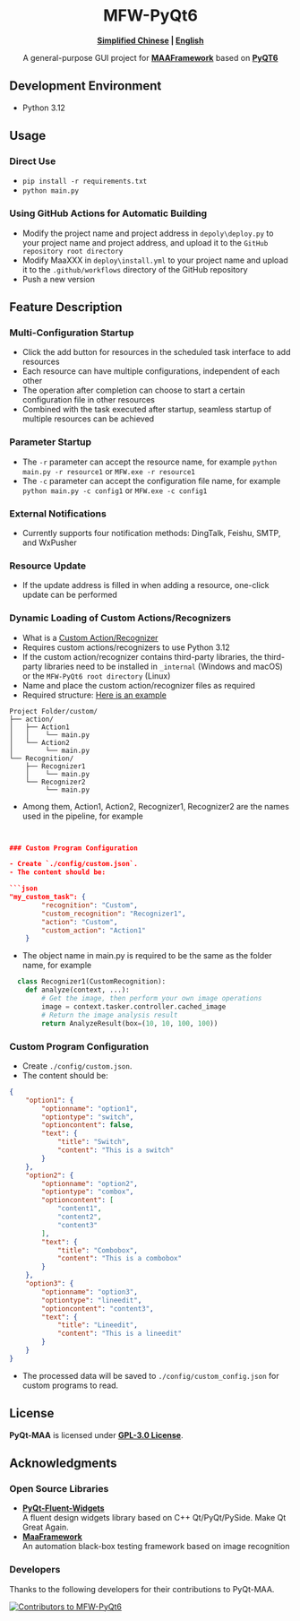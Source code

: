 <!-- markdownlint-disable MD033 MD041 -->

<div align="center">

# MFW-PyQt6

**[Simplified Chinese](./README.md) | [English](./README-en.md)**

A general-purpose GUI project for **[MAAFramework](https://github.com/MaaXYZ/MaaFramework)** based on **[PyQT6](https://doc.qt.io/qtforpython-6)**
</div>

## Development Environment

- Python 3.12

## Usage

### Direct Use

- `pip install -r requirements.txt`
- `python main.py`

### Using GitHub Actions for Automatic Building

- Modify the project name and project address in `depoly\deploy.py` to your project name and project address, and upload it to the `GitHub repository root directory`
- Modify MaaXXX in `deploy\install.yml` to your project name and upload it to the `.github/workflows` directory of the GitHub repository
- Push a new version

## Feature Description

### Multi-Configuration Startup

- Click the add button for resources in the scheduled task interface to add resources
- Each resource can have multiple configurations, independent of each other
- The operation after completion can choose to start a certain configuration file in other resources
- Combined with the task executed after startup, seamless startup of multiple resources can be achieved

### Parameter Startup

- The `-r` parameter can accept the resource name, for example `python main.py -r resource1` or `MFW.exe -r resource1`
- The `-c` parameter can accept the configuration file name, for example `python main.py -c config1` or `MFW.exe -c config1`

### External Notifications

- Currently supports four notification methods: DingTalk, Feishu, SMTP, and WxPusher

### Resource Update

- If the update address is filled in when adding a resource, one-click update can be performed

### Dynamic Loading of Custom Actions/Recognizers

- What is a [Custom Action/Recognizer](https://github.com/MaaXYZ/MaaFramework/blob/main/docs/zh_cn/1.1-%E5%BF%AB%E9%80%9F%E5%BC%80%E5%A7%8B.md#%E4%BD%BF%E7%94%A8-json-%E4%BD%8E%E4%BB%A3%E7%A0%81%E7%BC%96%E7%A8%8B%E4%BD%86%E5%AF%B9%E5%A4%8D%E6%9D%82%E4%BB%BB%E5%8A%A1%E4%BD%BF%E7%94%A8%E8%87%AA%E5%AE%9A%E4%B9%89%E9%80%BB%E8%BE%91)
- Requires custom actions/recognizers to use Python 3.12
- If the custom action/recognizer contains third-party libraries, the third-party libraries need to be installed in `_internal` (Windows and macOS) or the `MFW-PyQt6 root directory` (Linux)
- Name and place the custom action/recognizer files as required
- Required structure: [Here is an example](https://github.com/overflow65537/MAA_Punish/tree/main/assets)

```File Tree
Project Folder/custom/
├── action/
│   ├── Action1
│   │    └── main.py
│   └── Action2
│        └── main.py
└── Recognition/
    ├── Recognizer1
    │    └── main.py
    └── Recognizer2
         └── main.py
```

- Among them, Action1, Action2, Recognizer1, Recognizer2 are the names used in the pipeline, for example

```json


### Custom Program Configuration

- Create `./config/custom.json`.
- The content should be:

```json
"my_custom_task": {
        "recognition": "Custom",
        "custom_recognition": "Recognizer1",
        "action": "Custom",
        "custom_action": "Action1"
    }

```

- The object name in main.py is required to be the same as the folder name, for example

```python
  class Recognizer1(CustomRecognition):
    def analyze(context, ...):
        # Get the image, then perform your own image operations
        image = context.tasker.controller.cached_image
        # Return the image analysis result
        return AnalyzeResult(box=(10, 10, 100, 100))
```

### Custom Program Configuration

- Create ```./config/custom.json```.
- The content should be:

```json
{
    "option1": {
        "optionname": "option1",
        "optiontype": "switch",
        "optioncontent": false,
        "text": {
            "title": "Switch",
            "content": "This is a switch"
        }
    },
    "option2": {
        "optionname": "option2",
        "optiontype": "combox",
        "optioncontent": [
            "content1",
            "content2",
            "content3"
        ],
        "text": {
            "title": "Combobox",
            "content": "This is a combobox"
        }
    },
    "option3": {
        "optionname": "option3",
        "optiontype": "lineedit",
        "optioncontent": "content3",
        "text": {
            "title": "Lineedit",
            "content": "This is a lineedit"
        }
    }
}
```

- The processed data will be saved to `./config/custom_config.json` for custom programs to read.

## License

**PyQt-MAA** is licensed under **[GPL-3.0 License](./LICENSE)**.

## Acknowledgments

### Open Source Libraries

- **[PyQt-Fluent-Widgets](https://github.com/zhiyiYo/PyQt-Fluent-Widgets)**\
    A fluent design widgets library based on C++ Qt/PyQt/PySide. Make Qt Great Again.
- **[MaaFramework](https://github.com/MaaAssistantArknights/MaaFramework)**\
    An automation black-box testing framework based on image recognition

### Developers

Thanks to the following developers for their contributions to PyQt-MAA.

<a href="https://github.com/overflow65537/PYQT-MAA/graphs/contributors">
  <img src="https://contrib.rocks/image?repo=overflow65537/PYQT-MAA&max=1000" alt="Contributors to MFW-PyQt6"/>
</a>
